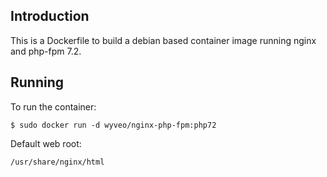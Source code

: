 ## Introduction
This is a Dockerfile to build a debian based container image running nginx and php-fpm 7.2.

## Running
To run the container:
```
$ sudo docker run -d wyveo/nginx-php-fpm:php72
```

Default web root:
```
/usr/share/nginx/html
```

